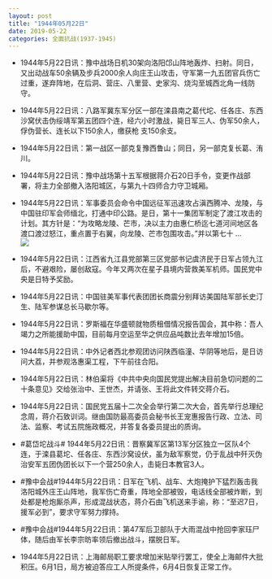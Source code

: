```yaml
---
layout: post
title: "1944年05月22日"
date: 2019-05-22
categories: 全面抗战(1937-1945)
---
```


<meta name="referrer" content="no-referrer" />

- 1944年5月22日讯：豫中战场日机30架向洛阳邙山阵地轰炸、扫射。同日，又出动战车50余辆及步兵2000余人向庄王山攻击，守军第一九五团官兵伤亡过重，遂弃阵地，在后洞、营庄、八里营、史家沟、烧沟至城西北角一线防守。 

- 1944年5月22日讯：八路军冀东军分区一部在滦县南之葛代坨、任各庄、东西沙窝伏击伪绥靖军第五团四个连，经六小时激战，毙日军三人、伪军50余人，俘伪营长、连长以下150余人，缴获枪 支150余支。 

- 1944年5月22日讯：第一战区一部克复豫西鲁山；同日，另一部克复长葛、洧川。 

- 1944年5月22日讯：豫中战场第十五军根据蒋介石20日手令，变更作战部署，将主力全部撤入洛阳城区，与第九十四师合力守卫城厢。 

- 1944年5月22日讯：军事委员会命令中国远征军迅速攻占滇西腾冲、龙陵，与中国驻印军会师缅北，打通中印公路。是日，第十一集团军制定了渡江攻击的计划。其方针是：“为攻略龙陵、芒市，决以主力由惠仁桥迄七道河间地区各渡口渡过怒江，重点置于右翼，向龙陵、芒市包围攻击。”并以第七十 ... <br/><img src="https://wx4.sinaimg.cn/large/aca367d8ly1g3a90go03uj20c809zaa3.jpg" />

- 1944年5月22日讯：江西省九江县党部第三区党部书记虞济民于日军占领九江后，不避艰险，屡创敌寇。今年又两次在星子县境内营救美军机师。国民党中央是日特予奖励。 

- 1944年5月22日讯：中国驻美军事代表团团长商震分别拜访美国陆军部长史汀生、陆军参谋总长马歇尔等。 

- 1944年5月22日讯：罗斯福在华盛顿就物质租借情况报告国会，其中称：吾人竭力之所能援助中国，目前每月空运至华之供应品吨数比去年增加15倍。 

- 1944年5月22日讯：中外记者西北参观团访问陕西临潼、华阴等地后，是日访问大荔，并参观洛惠渠工程，下午前往合阳。 

- 1944年5月22日讯：林伯渠将《中共中央向国民党提出解决目前急切问题的二十条意见》交给张治中、王世杰，并请张、王将此文件转交蒋介石。 

- 1944年5月22日讯：国民党五届十二次全会举行第二次大会，首先举行总理纪念周，蒋介石致训词。继由国防最高委员会秘书长王宠惠报告行政、立法、司法、监察、考试五院施政概况，并答复各委员提出的质询。 

- #葛岱坨战斗# 1944年5月22日讯：晋察冀军区第13军分区独立一区队4个连，于滦县葛坨、任各庄、东西沙窝设伏，虽为敌军察觉，仍于乱战中歼灭伪治安军五团伪团长以下一个营250余人，击毙日本教官3人。 

- #豫中会战#1944年5月22日讯：日军在飞机、战车、大炮掩护下猛烈轰击我洛阳城外庄王山阵地，我军伤亡奇重，阵地全部被毁，电话线全部被炸断，到处都是枪炮厮杀声，形成混战状态，蒋介石由飞机送来手谕，称：“至迟7日，援军必到”，要求守军努力撑持。 

- #豫中会战#1944年5月22日讯：第47军后卫部队于大雨混战中抢回李家珏尸体，随后由军长李宗昉率领后撤出战斗，摆脱日军。 

- 1944年5月22日讯：上海邮局职工要求增加米贴举行罢工，使全上海邮件大批积压。6月1日，局方被迫答应工人所提条件，6月4日恢复正常工作。 

